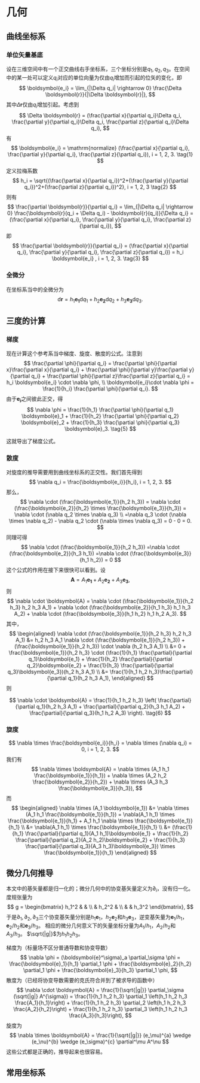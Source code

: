 # 几何

## 曲线坐标系

### 单位矢量基底

设在三维空间中有一个正交曲线右手坐标系，三个坐标分别是$q_1, q_2, q_3$。在空间中的某一处可以定义$q_i$对应的单位向量为仅由$q_i$增加而引起的位矢的变化，即
$$
\boldsymbol{e_i} = \lim_{|\Delta q_i| \rightarrow 0} \frac{\Delta \boldsymbol{r}}{|\Delta \boldsymbol{r}|},
$$
其中$\Delta \boldsymbol{r}$仅由$q_i$增加引起。考虑到
$$
\Delta \boldsymbol{r} = (\frac{\partial x}{\partial q_i}\Delta q_i, \frac{\partial y}{\partial q_i}\Delta q_i, \frac{\partial z}{\partial q_i}\Delta q_i),
$$
有
$$
\boldsymbol{e_i} = \mathrm{normalize} (\frac{\partial x}{\partial q_i}, \frac{\partial y}{\partial q_i}, \frac{\partial z}{\partial q_i}), i = 1, 2, 3.
\tag{1}
$$
定义拉梅系数
$$
h_i = \sqrt{(\frac{\partial x}{\partial q_i})^2+(\frac{\partial y}{\partial q_i})^2+(\frac{\partial z}{\partial q_i})^2}, i = 1, 2, 3 
\tag{2}
$$
则有
$$
\frac{\partial \boldsymbol{r}}{\partial q_i} = \lim_{|\Delta q_i| \rightarrow 0} \frac{\boldsymbol{r}(q_i + \Delta q_i) - \boldsymbol{r}(q_i)}{\Delta q_i} = (\frac{\partial x}{\partial q_i}, \frac{\partial y}{\partial q_i}, \frac{\partial z}{\partial q_i}),
$$
即
$$
\frac{\partial \boldsymbol{r}}{\partial q_i} = (\frac{\partial x}{\partial q_i}, \frac{\partial y}{\partial q_i}, \frac{\partial z}{\partial q_i}) = h_i \boldsymbol{e_i} , i = 1, 2, 3.
\tag{3} 
$$
### 全微分
在坐标系当中的全微分为
$$
\mathrm{d}\boldsymbol{r} = 
h_1 \boldsymbol{e_1} \mathrm{d} q_1 + 
h_2 \boldsymbol{e_2} \mathrm{d} q_2 + h_3 \boldsymbol{e_3} \mathrm{d} q_3.
\tag{4}
$$

## 三度的计算

### 梯度

现在计算这个参考系当中梯度、旋度、散度的公式。注意到
$$
\frac{\partial \phi}{\partial q_i} = \frac{\partial \phi}{\partial x}\frac{\partial x}{\partial q_i} + \frac{\partial \phi}{\partial y}\frac{\partial y}{\partial q_i} + \frac{\partial \phi}{\partial z}\frac{\partial z}{\partial q_i} = h_i \boldsymbol{e_i} \cdot \nabla \phi, \\
\boldsymbol{e_i}\cdot \nabla \phi = \frac{1}{h_i} \frac{\partial \phi}{\partial q_i}.
$$
由于$\boldsymbol{e_i}$之间彼此正交，得
$$
\nabla \phi = \frac{1}{h_1} \frac{\partial \phi}{\partial q_1} \boldsymbol{e}_1 + \frac{1}{h_2} \frac{\partial \phi}{\partial q_2} \boldsymbol{e}_2 + \frac{1}{h_3} \frac{\partial \phi}{\partial q_3} \boldsymbol{e}_3.
\tag{5}
$$

这就导出了梯度公式。

### 散度

对旋度的推导需要用到曲线坐标系的正交性。我们首先得到
$$
\nabla q_i = \frac{\boldsymbol{e_i}}{h_i}, i = 1, 2, 3.
$$
那么，
$$
\nabla \cdot (\frac{\boldsymbol{e_1}}{h_2 h_3}) = \nabla \cdot (\frac{\boldsymbol{e_2}}{h_2} \times \frac{\boldsymbol{e_3}}{h_3}) = \nabla \cdot (\nabla q_2 \times \nabla q_3) \\
=\nabla q_3 \cdot (\nabla \times \nabla q_2) - \nabla q_2 \cdot (\nabla \times \nabla q_3) = 0 - 0 = 0.
$$
同理可得
$$
\nabla \cdot (\frac{\boldsymbol{e_1}}{h_2 h_3}) =\nabla \cdot (\frac{\boldsymbol{e_2}}{h_3 h_1}) =\nabla \cdot (\frac{\boldsymbol{e_3}}{h_1 h_2}) = 0
$$
这个公式的作用在接下来很快可以看到。设
$$
\boldsymbol{A} = A_1 \boldsymbol{e_1} + A_2 \boldsymbol{e_2} + A_3 \boldsymbol{e_3},
$$
则
$$
\nabla \cdot \boldsymbol{A} = \nabla \cdot (\frac{\boldsymbol{e_1}}{h_2 h_3} h_2 h_3 A_1) + \nabla \cdot (\frac{\boldsymbol{e_2}}{h_1 h_3} h_1 h_3 A_2) + \nabla \cdot (\frac{\boldsymbol{e_3}}{h_1 h_2} h_1 h_2 A_3).
$$
其中，
$$
\begin{aligned}
    \nabla \cdot (\frac{\boldsymbol{e_1}}{h_2 h_3} h_2 h_3 A_1) &= h_2 h_3 A_1 \nabla \cdot (\frac{\boldsymbol{e_1}}{h_2 h_3}) + (\frac{\boldsymbol{e_1}}{h_2 h_3}) \cdot \nabla (h_2 h_3 A_1) \\
    &= 0 + \frac{\boldsymbol{e_1}}{h_2 h_3} \cdot (\frac{1}{h_1} \frac{\partial}{\partial q_1}\boldsymbol{e_1} + \frac{1}{h_2} \frac{\partial}{\partial q_2}\boldsymbol{e_2} + \frac{1}{h_3} \frac{\partial}{\partial q_3}\boldsymbol{e_3})(h_2 h_3 A_1) \\
    &= \frac{1}{h_1 h_2 h_3}\frac{\partial}{\partial q_1}(h_2 h_3 A_1),
\end{aligned}
$$
则

$$
\nabla \cdot \boldsymbol{A} = \frac{1}{h_1 h_2 h_3} \left( \frac{\partial}{\partial q_1}(h_2 h_3 A_1) + \frac{\partial}{\partial q_2}(h_3 h_1 A_2) + \frac{\partial}{\partial q_3}(h_1 h_2 A_3) \right).
\tag{6}
$$

### 旋度
$$
\nabla \times \frac{\boldsymbol{e_i}}{h_i} = \nabla \times (\nabla q_i) = 0, i = 1, 2, 3.
$$
我们有
$$
\nabla \times \boldsymbol{A} = \nabla \times (A_1 h_1 \frac{\boldsymbol{e_1}}{h_1}) + \nabla \times (A_2 h_2 \frac{\boldsymbol{e_2}}{h_2}) + \nabla \times (A_3 h_3 \frac{\boldsymbol{e_3}}{h_3}),
$$
而
$$
\begin{aligned}
    \nabla \times (A_1 \boldsymbol{e_1}) &= \nabla \times (A_1 h_1 \frac{\boldsymbol{e_1}}{h_1}) = \nabla(A_1 h_1) \times \frac{\boldsymbol{e_1}}{h_1} + A_1 h_1 \nabla \times \frac{\boldsymbol{e_1}}{h_1} \\
    &= \nabla(A_1 h_1) \times \frac{\boldsymbol{e_1}}{h_1} \\
    &= (\frac{1}{h_1} \frac{\partial}{\partial q_1}(A_1 h_1)\boldsymbol{e_1} + \frac{1}{h_2} \frac{\partial}{\partial q_2}(A_2 h_2)\boldsymbol{e_2} + \frac{1}{h_3} \frac{\partial}{\partial q_3}(A_3 h_3)\boldsymbol{e_3}) \times \frac{\boldsymbol{e_1}}{h_1}
\end{aligned}
$$

## 微分几何推导

本文中的基矢量都是归一化的；微分几何中的协变基矢量定义为$\partial_i$，没有归一化。
度规张量为
$$
g = \begin{bmatrix}
    h_1^2 & & \\
    & h_2^2 & \\
    & & h_3^2
\end{bmatrix},
$$
于是$\partial_1, \partial_2, \partial_3$三个协变基矢量分别是$h_1 \boldsymbol{e}_1$，$h_2 \boldsymbol{e}_2$和$h_3 \boldsymbol{e}_3$，逆变基矢量为$\boldsymbol{e}_1 / h_1$，$\boldsymbol{e}_2 / h_2$和$\boldsymbol{e}_3 / h_3$。
相应的微分几何意义下的矢量坐标分量为$A_1 / h_1$，$A_2 / h_2$和$A_3 / h_3$。
$\sqrt{|g|}$为$h_1 h_2 h_3$。

梯度为（标量场不区分普通导数和协变导数）
$$
\nabla \phi = (\boldsymbol{e}^\sigma)_a \partial_\sigma \phi = \frac{\boldsymbol{e}_1}{h_1} \partial_1 \phi + \frac{\boldsymbol{e}_2}{h_2} \partial_1 \phi + \frac{\boldsymbol{e}_3}{h_3} \partial_1 \phi,
$$
散度为（已经将协变导数需要的克氏符合并到了被求导的函数中）
$$
\nabla \cdot \boldsymbol{A} = \frac{1}{\sqrt{|g|}} \partial_\sigma (\sqrt{|g|} A^{\sigma}) = \frac{1}{h_1 h_2 h_3} \partial_1 \left(h_1 h_2 h_3 \frac{A_1}{h_1}\right) + \frac{1}{h_1 h_2 h_3} \partial_2 \left(h_1 h_2 h_3 \frac{A_2}{h_2}\right) + \frac{1}{h_1 h_2 h_3} \partial_3 \left(h_1 h_2 h_3 \frac{A_3}{h_3}\right),
$$
旋度为
$$
\nabla \times \boldsymbol{A} = \frac{1}{\sqrt{|g|}} (e_\mu)^{a} \wedge (e_\nu)^{b} \wedge (e_\sigma)^{c} \partial^\mu A^\nu
$$
这些公式都是正确的，推导起来也很容易。

## 常用坐标系